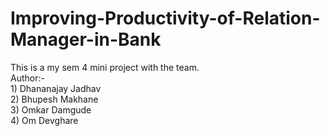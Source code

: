 # Improving-Productivity-of-Relation-Manager-in-Bank
This is a my sem 4 mini project with the team.
<br>
Author:- 
<br>
        1) Dhananajay Jadhav
        <br>
        2) Bhupesh Makhane
        <br>
        3) Omkar Damgude
        <br>
        4) Om Devghare
        <br>
